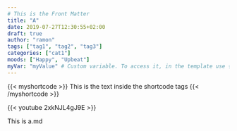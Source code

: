 ```yaml
---
# This is the Front Matter
title: "A"
date: 2019-07-27T12:30:55+02:00
draft: true
author: "ramon"
tags: ["tag1", "tag2", "tag3"]
categories: ["cat1"]
moods: ["Happy", "Upbeat"]
myVar: "myValue" # Custom variable. To access it, in the template use {{ .Params.myVar }}
---
```


<!-- Custom Shortcode -->
<!-- {{< myshortcode color="blue" >}} -->
<!-- positional parameter -->
<!-- {{< myshortcode blue >}} -->
<!-- Multiple tags shortcode -->

{{< myshortcode >}}
    This is the text inside the shortcode tags
{{< /myshortcode >}}



<!-- Shortcode for youtube video -->
{{< youtube 2xkNJL4gJ9E >}}



This is a.md